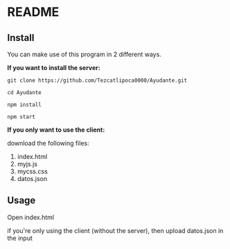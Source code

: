 # README

## Install

You can make use of this program in 2 different ways.

**If you want to install the server:**

` git clone https://github.com/Tezcatlipoca0000/Ayudante.git `

` cd Ayudante `

` npm install `

` npm start `

**If you only want to use the client:**

download the following files:

1. index.html
2. myjs.js
3. mycss.css
4. datos.json


## Usage

Open index.html

if you're only using the client (without the server), then upload datos.json in the input 